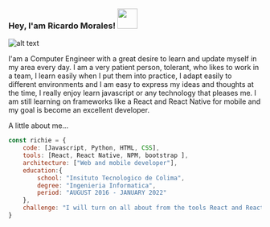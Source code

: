 ### Hey, I'am Ricardo Morales!  <img src="https://media0.giphy.com/media/AOSwwqVjNZlDO/200w.webp?cid=ecf05e470w994631mdtaa8t1uddzxz5j1nfk3n4l6vkg19fk&rid=200w.webp&ct=g" width="40" height="40" />
![alt text]()

I'am a Computer Engineer with a great desire to learn and update myself in my area every day. I am a very patient person, tolerant, who likes to work in a team, I learn easily when I put them into practice, I adapt easily to different environments and I am easy to express my ideas and thoughts at the time, I really enjoy learn javascript or any technology that pleases me. I am still learning on frameworks like a React and React Native for mobile and my goal is become an excellent developer.

A little about me...

```javascript
const richie = {
    code: [Javascript, Python, HTML, CSS],
    tools: [React, React Native, NPM, bootstrap ],
    architecture: ["Web and mobile developer"],
    education:{
        school: "Insituto Tecnologico de Colima",
        degree: "Ingenieria Informatica",
        period: "AUGUST 2016 - JANUARY 2022"
    },
    challenge: "I will turn on all about from the tools React and React Native to specialize in this area"
}

```

